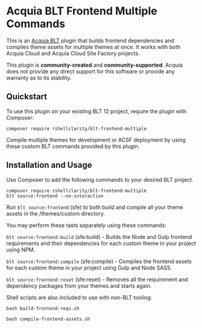 Acquia BLT Frontend Multiple Commands
====

This is an [Acquia BLT](https://github.com/acquia/blt) plugin that builds frontend dependencies and compiles theme assets for multiple themes at once. It works with both Acquia Cloud and Acquia Cloud Site Factory projects.

This plugin is **community-created** and **community-supported**. Acquia does not provide any direct support for this software or provide any warranty as to its stability.

## Quickstart

To use this plugin on your existing BLT 12 project, require the plugin with Composer:

`composer require rshellclarity/blt-frontend-multiple`

Compile multiple themes for development or ACSF deployment by using these custom BLT commands provided by this plugin.


## Installation and Usage

Use Composer to add the following commands to your desired BLT project.

```
composer require rshellclarity/blt-frontend-multiple
blt source:frontend --no-interaction
```
Run `blt source:frontend`  (sfe) to both build and compile all your theme assets in the /themes/custom directory.


You may perform these tasts separately using these commands:

`blt source:frontend:build`  (sfe:build) - Builds the Node and Gulp frontend requirements and their dependencies for each custom theme in your project using NPM.

`blt source:frontend:compile` (sfe:compile) - Compiles the frontend assets for each custom theme in your project using Gulp and Node SASS.

`blt source:frontend:reset` (sfe:reset) - Removes all the requirement and dependency packages from your themes and starts again.


Shell scripts are also included to use with non-BLT tooling:

`bash build-frontend-reqs.sh`

`bash compile-frontend-assets.sh`